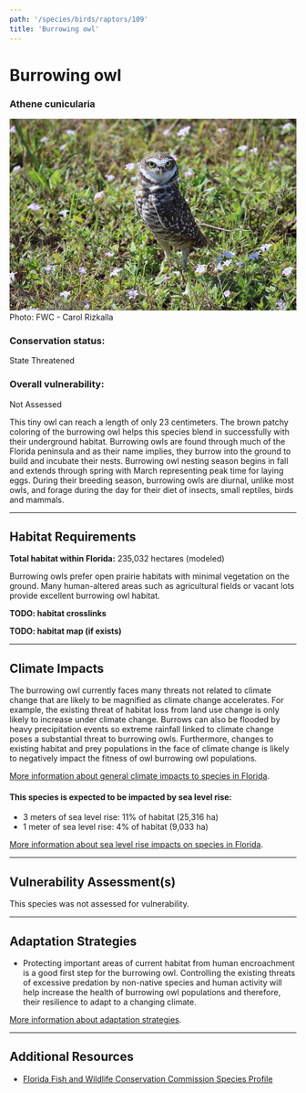 ```yaml
---
path: '/species/birds/raptors/109'
title: 'Burrowing owl'
---
```


# Burrowing owl

### Athene cunicularia

<div id="TopSection">

<div class="header-photo"><img src="109.jpg" alt="Photo for Burrowing owl"/>
<figcaption>Photo: FWC - Carol Rizkalla</figcaption></div>

<div>

### Conservation status:

State Threatened

### Overall vulnerability:

Not Assessed

</div>
</div>

This tiny owl can reach a length of only 23 centimeters.  The brown patchy coloring of the burrowing owl helps this species blend in successfully with their underground habitat.  Burrowing owls are found through much of the Florida peninsula and as their name implies, they burrow into the ground to build and incubate their nests.  Burrowing owl nesting season begins in fall and extends through spring with March representing peak time for laying eggs.  During their breeding season, burrowing owls are diurnal, unlike most owls, and forage during the day for their diet of insects, small reptiles, birds and mammals.

<hr />

## Habitat Requirements

**Total habitat within Florida:** 235,032 hectares (modeled)

Burrowing owls prefer open prairie habitats with minimal vegetation on the ground.  Many human-altered areas such as agricultural fields or vacant lots provide excellent burrowing owl habitat.

**TODO: habitat crosslinks**

**TODO: habitat map (if exists)**

<hr />

## Climate Impacts

The burrowing owl currently faces many threats not related to climate change that are likely to be magnified as climate change accelerates. For example, the existing threat of habitat loss from land use change is only likely to increase under climate change.  Burrows can also be flooded by heavy precipitation events so extreme rainfall linked to climate change poses a substantial threat to burrowing owls.  Furthermore, changes to existing habitat and prey populations in the face of climate change is likely to negatively impact the fitness of owl burrowing owl populations.

[More information about general climate impacts to species in Florida](/impacts/species).


#### This species is expected to be impacted by sea level rise:

- 3 meters of sea level rise: 11% of habitat (25,316 ha)
- 1 meter of sea level rise: 4% of habitat (9,033 ha)

[More information about sea level rise impacts on species in Florida](/impacts/species/slr).
    

<hr />

## Vulnerability Assessment(s)

This species was not assessed for vulnerability.

<hr />

## Adaptation Strategies

- Protecting important areas of current habitat from human encroachment is a good first step for the burrowing owl.  Controlling the existing threats of excessive predation by non-native species and human activity will help increase the health of burrowing owl populations and therefore, their resilience to adapt to a changing climate.

[More information about adaptation strategies](/strategies).

<hr />


## Additional Resources

- [Florida Fish and Wildlife Conservation Commission Species Profile](https://myfwc.com/wildlifehabitats/profiles/birds/owls/burrowing-owl/)
